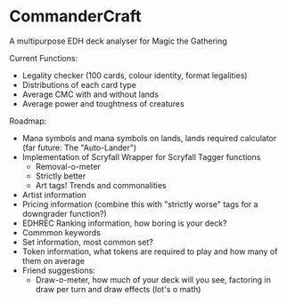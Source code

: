 # CommanderCraft
A multipurpose EDH deck analyser for Magic the Gathering

Current Functions:
  - Legality checker (100 cards, colour identity, format legalities)
  - Distributions of each card type
  - Average CMC with and without lands
  - Average power and toughtness of creatures

Roadmap:
  - Mana symbols and mana symbols on lands, lands required calculator (far future: The "Auto-Lander")
  - Implementation of Scryfall Wrapper for Scryfall Tagger functions
      - Removal-o-meter
      - Strictly better
      - Art tags! Trends and commonalities
  - Artist information
  - Pricing information (combine this with "strictly worse" tags for a downgrader function?)
  - EDHREC Ranking information, how boring is your deck?
  - Commmon keywords
  - Set information, most common set?
  - Token information, what tokens are required to play and how many of them on average
  - Friend suggestions:
      - Draw-o-meter, how much of your deck will you see, factoring in draw per turn and draw effects (lot's o math)
